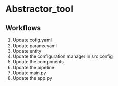 # Abstractor_tool

## Workflows

1. Update cofig.yaml
2. Update params.yaml
3. Update entity
4. Update the configuration manager in src config
5. Update the components
6. Update the pipeline
7. Update main.py
8. Update the app.py